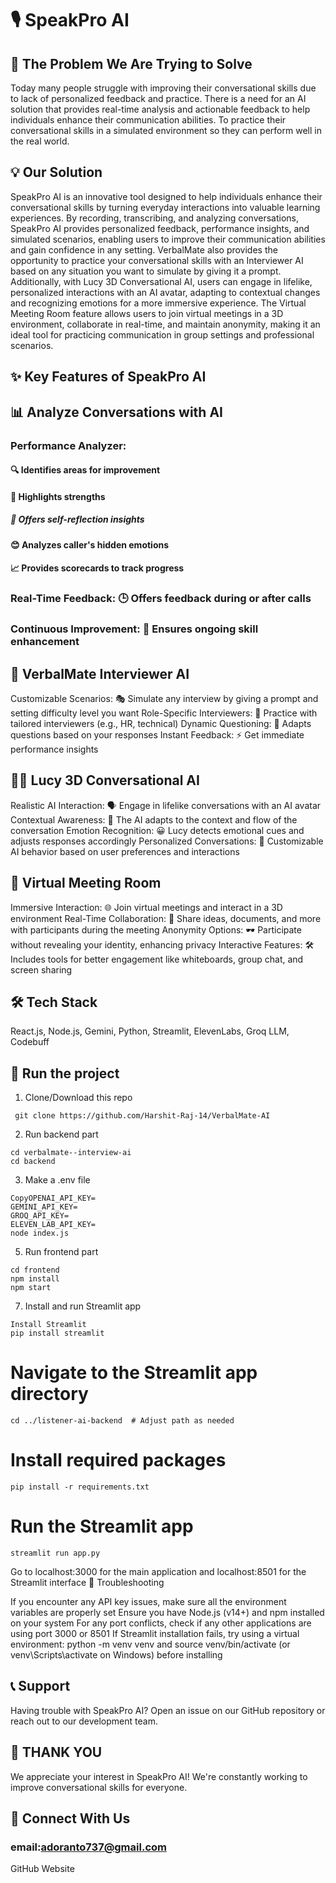 # 🎙️ SpeakPro AI
## 🌟 The Problem We Are Trying to Solve
Today many people struggle with improving their conversational skills due to lack of personalized feedback and practice. There is a need for an AI solution that provides real-time analysis and actionable feedback to help individuals enhance their communication abilities. To practice their conversational skills in a simulated environment so they can perform well in the real world.
## 💡 Our Solution
SpeakPro AI is an innovative tool designed to help individuals enhance their conversational skills by turning everyday interactions into valuable learning experiences. By recording, transcribing, and analyzing conversations, SpeakPro AI provides personalized feedback, performance insights, and simulated scenarios, enabling users to improve their communication abilities and gain confidence in any setting.
VerbalMate also provides the opportunity to practice your conversational skills with an Interviewer AI based on any situation you want to simulate by giving it a prompt.
Additionally, with Lucy 3D Conversational AI, users can engage in lifelike, personalized interactions with an AI avatar, adapting to contextual changes and recognizing emotions for a more immersive experience.
The Virtual Meeting Room feature allows users to join virtual meetings in a 3D environment, collaborate in real-time, and maintain anonymity, making it an ideal tool for practicing communication in group settings and professional scenarios.
## ✨ Key Features of SpeakPro AI
## 📊 Analyze Conversations with AI

   ### Performance Analyzer:

#### 🔍 Identifies areas for improvement

#### 🌟 Highlights strengths

##### 🧠 Offers self-reflection insights

#### 😊 Analyzes caller's hidden emotions

#### 📈 Provides scorecards to track progress


### Real-Time Feedback: 🕒 Offers feedback during or after calls
### Continuous Improvement: 🔄 Ensures ongoing skill enhancement

## 🤖 VerbalMate Interviewer AI

Customizable Scenarios: 🎭 Simulate any interview by giving a prompt and setting difficulty level you want
Role-Specific Interviewers: 👔 Practice with tailored interviewers (e.g., HR, technical)
Dynamic Questioning: 🔄 Adapts questions based on your responses
Instant Feedback: ⚡ Get immediate performance insights

## 👩‍💼 Lucy 3D Conversational AI

Realistic AI Interaction: 🗣️ Engage in lifelike conversations with an AI avatar
Contextual Awareness: 🧠 The AI adapts to the context and flow of the conversation
Emotion Recognition: 😀 Lucy detects emotional cues and adjusts responses accordingly
Personalized Conversations: 👤 Customizable AI behavior based on user preferences and interactions

## 🏢 Virtual Meeting Room

Immersive Interaction: 🌐 Join virtual meetings and interact in a 3D environment
Real-Time Collaboration: 👥 Share ideas, documents, and more with participants during the meeting
Anonymity Options: 🕶️ Participate without revealing your identity, enhancing privacy
Interactive Features: 🛠️ Includes tools for better engagement like whiteboards, group chat, and screen sharing

## 🛠️ Tech Stack
React.js, Node.js, Gemini, Python, Streamlit, ElevenLabs, Groq LLM, Codebuff
## 🚀 Run the project
1. Clone/Download this repo
```
 git clone https://github.com/Harshit-Raj-14/VerbalMate-AI
```
2. Run backend part
```
cd verbalmate--interview-ai
cd backend
```
3. Make a .env file
```
CopyOPENAI_API_KEY=
GEMINI_API_KEY=
GROQ_API_KEY=
ELEVEN_LAB_API_KEY=
node index.js
```
5. Run frontend part
```
cd frontend
npm install
npm start
```
7. Install and run Streamlit app
```
Install Streamlit
pip install streamlit
```
# Navigate to the Streamlit app directory
```
cd ../listener-ai-backend  # Adjust path as needed
```
# Install required packages
```
pip install -r requirements.txt
```
# Run the Streamlit app
```
streamlit run app.py
```
Go to localhost:3000 for the main application and localhost:8501 for the Streamlit interface
🔧 Troubleshooting

If you encounter any API key issues, make sure all the environment variables are properly set
Ensure you have Node.js (v14+) and npm installed on your system
For any port conflicts, check if any other applications are using port 3000 or 8501
If Streamlit installation fails, try using a virtual environment: python -m venv venv and source venv/bin/activate (or venv\Scripts\activate on Windows) before installing

## 📞 Support
Having trouble with SpeakPro AI? Open an issue on our GitHub repository or reach out to our development team.
## 🙏 THANK YOU
We appreciate your interest in SpeakPro AI! We're constantly working to improve conversational skills for everyone.
## 📱 Connect With Us
   ### email:adoranto737@gmail.com

GitHub
Website
